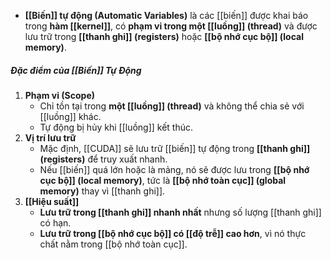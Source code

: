 - **[[Biến]] tự động (Automatic Variables)** là các [[biến]] được khai báo trong **hàm [[kernel]]**, có **phạm vi trong một [[luồng]] (thread)** và được lưu trữ trong **[[thanh ghi]] (registers)** hoặc **[[bộ nhớ cục bộ]] (local memory)**.
##### **Đặc điểm của [[Biến]] Tự Động**
1. **Phạm vi (Scope)**
    - Chỉ tồn tại trong **một [[luồng]] (thread)** và không thể chia sẻ với [[luồng]] khác.
    - Tự động bị hủy khi [[luồng]] kết thúc.
2. **Vị trí lưu trữ**
    - Mặc định, [[CUDA]] sẽ lưu trữ [[biến]] tự động trong **[[thanh ghi]] (registers)** để truy xuất nhanh.
    - Nếu [[biến]] quá lớn hoặc là mảng, nó sẽ được lưu trong **[[bộ nhớ cục bộ]] (local memory)**, tức là **[[bộ nhớ toàn cục]] (global memory)** thay vì [[thanh ghi]].
3. **[[Hiệu suất]]**
    - **Lưu trữ trong [[thanh ghi]] nhanh nhất** nhưng số lượng [[thanh ghi]] có hạn.
    - **Lưu trữ trong [[bộ nhớ cục bộ]] có [[độ trễ]] cao hơn**, vì nó thực chất nằm trong [[bộ nhớ toàn cục]].